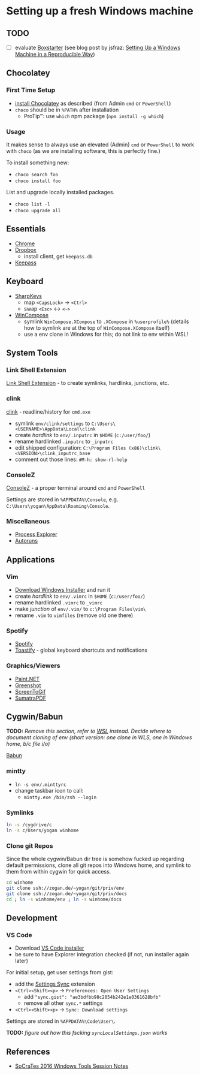 # Setting up a fresh Windows machine

## TODO

- [ ] evaluate [Boxstarter](http://boxstarter.org/) (see blog post by jsfraz: [Setting Up a Windows Machine in a Reproducible Way](https://blog.jessfraz.com/post/windows-for-linux-nerds/#setting-up-a-windows-machine-in-a-reproducible-way))

## Chocolatey

### First Time Setup

- [install Chocolatey](https://chocolatey.org/install) as described (from Admin `cmd` or `PowerShell`)
- `choco` should be in `%PATH%` after installation
  - ProTip™: use `which` npm package (`npm install -g which`)

### Usage

It makes sense to always use an elevated (Admin) `cmd` or `PowerShell` to work with `choco` (as we are installing software, this is perfectly fine.)

To install something new:

- `choco search foo`
- `choco install foo`

List and upgrade locally installed packages.

- `choco list -l`
- `choco upgrade all`

## Essentials

- [Chrome](https://www.google.de/intl/de/chrome/browser/desktop/index.html)
- [Dropbox](http://www.dropbox.com)
  - install client, get `keepass.db`
- [Keepass](http://keepass.info/)

## Keyboard

- [SharpKeys](https://sharpkeys.codeplex.com)
  - map `<CapsLock>` → `<Ctrl>`
  - swap `<Esc>` ↔ `<~>`
- [WinCompose](https://github.com/SamHocevar/wincompose)
  - symlink `WinCompose.XCompose` to `.XCompose` in `%userprofile%` (details how to symlink are at the top of `WinCompose.XCompose` itself)
  - use a env clone in Windows for this; do not link to env within WSL!

## System Tools

### Link Shell Extension

[Link Shell Extension](http://schinagl.priv.at/nt/hardlinkshellext/hardlinkshellext.html) - to create
symlinks, hardlinks, junctions, etc.

### clink

[clink](https://mridgers.github.io/clink/) - readline/history for `cmd.exe`

- symlink `env/clink/settings` to `C:\Users\<USERNAME>\AppData\Local\clink`
- create *hardlink* to `env/.inputrc` in `$HOME` (`c:/user/foo/`)
- rename hardlinked `.inputrc` to `_inputrc`
- edit shipped configuration: `C:\Program Files (x86)\clink\<VERSION>\clink_inputrc_base`
- comment out those lines: `#M-h: show-rl-help`

### ConsoleZ

[ConsoleZ](https://github.com/cbucher/console) - a proper terminal around `cmd` and `PowerShell`

Settings are stored in `%APPDATA%\Console`, e.g.
`C:\Users\yogan\AppData\Roaming\Console`.

### Miscellaneous

- [Process Explorer](https://technet.microsoft.com/en-us/sysinternals/bb896653.aspx)
- [Autoruns](https://technet.microsoft.com/en-us/sysinternals/bb963902.aspx)

## Applications

### Vim

- [Download Windows Installer](http://www.vim.org/download.php#pc) and run it
- create *hardlink* to `env/.vimrc` in `$HOME` (`c:/user/foo/`)
- rename hardlinked `.vimrc` to `_vimrc`
- make *junction* of `env/.vim/` to `c:\Program Files\vim\`
- rename `.vim` to `vimfiles` (remove old one there)

### Spotify

- [Spotify](https://www.spotify.com)
- [Toastify](https://toastify.codeplex.com/) - global keyboard shortcuts and notifications

### Graphics/Viewers

- [Paint.NET](http://www.getpaint.net)
- [Greenshot](http://getgreenshot.org/de/)
- [ScreenToGif](http://www.screentogif.com/)
- [SumatraPDF](http://www.sumatrapdfreader.org/free-pdf-reader.html)

## Cygwin/Babun

**TODO:** *Remove this section, refer to [WSL](wsl.md) instead. Decide where to document cloning of env (short version: one clone in WLS, one in Windows home, b/c file i/o)*

[Babun](https://babun.github.io)

### mintty

- `ln -s env/.minttyrc`
- change taskbar icon to call:
  - `mintty.exe /bin/zsh --login`

### Symlinks

```sh
ln -s /cygdrive/c
ln -s c/Users/yogan winhome
```

### Clone git Repos

Since the whole cygwin/Babun dir tree is somehow fucked up regarding default permissions,
clone all git repos into Windows home, and symlink to them from within cygwin
for quick access.

```sh
cd winhome
git clone ssh://zogan.de/~yogan/git/priv/env
git clone ssh://zogan.de/~yogan/git/priv/docs
cd ; ln -s winhome/env ; ln -s winhome/docs
```

## Development

### VS Code

- Download [VS Code installer](https://code.visualstudio.com/Download)
- be sure to have Explorer integration checked (if not, run installer again later)

For initial setup, get user settings from gist:

- add the [Settings Sync](https://marketplace.visualstudio.com/items?itemName=Shan.code-settings-sync) extension
- `<Ctrl><Shift><p>` → `Preferences: Open User Settings`
  - add `"sync.gist": "ae3bdfbb98c2054b242e1e0361628bfb"`
  - remove all other `sync.*` settings
- `<Ctrl><Shift><p>` → `Sync: Download settings`

Settings are stored in `%APPDATA%\Code\User\`.

**TODO:** *figure out how this fscking `syncLocalSettings.json` works*

## References

- [SoCraTes 2016 Windows Tools Session Notes](https://blog.sandra-parsick.de/2016/09/20/summary-of-socrates-2016-session-hey-dude-where-is-my-tool-chain-working-on-windows-as-a-linux-user-aka-lets-talk-about-windows/)
